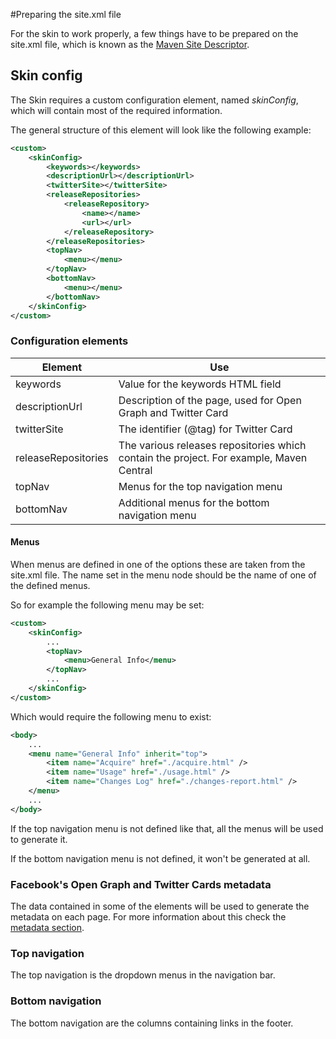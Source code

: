 #Preparing the site.xml file

For the skin to work properly, a few things have to be prepared on the site.xml file, which is known as the [Maven Site Descriptor][maven-site-descriptor].

## Skin config

The Skin requires a custom configuration element, named *skinConfig*, which will contain most of the required information.

The general structure of this element will look like the following example:

```xml
<custom>
    <skinConfig>
        <keywords></keywords>
        <descriptionUrl></descriptionUrl>
        <twitterSite></twitterSite>
        <releaseRepositories>
            <releaseRepository>
                <name></name>
                <url></url>
            </releaseRepository>
        </releaseRepositories>
        <topNav>
            <menu></menu>
        </topNav>
        <bottomNav>
            <menu></menu>
        </bottomNav>
    </skinConfig>
</custom>
```

### Configuration elements

|Element|Use|
|---|---|
|keywords|Value for the keywords HTML field|
|descriptionUrl|Description of the page, used for Open Graph and Twitter Card|
|twitterSite|The identifier (@tag) for Twitter Card|
|releaseRepositories|The various releases repositories which contain the project. For example, Maven Central|
|topNav|Menus for the top navigation menu|
|bottomNav|Additional menus for the bottom navigation menu|

#### Menus

When menus are defined in one of the options these are taken from the site.xml file. The name set in the menu node should be the name of one of the defined menus.

So for example the following menu may be set:

```xml
<custom>
    <skinConfig>
        ...
        <topNav>
            <menu>General Info</menu>
        </topNav>
        ...
    </skinConfig>
</custom>
```

Which would require the following menu to exist:

```xml
<body>
    ...
    <menu name="General Info" inherit="top">
        <item name="Acquire" href="./acquire.html" />
        <item name="Usage" href="./usage.html" />
        <item name="Changes Log" href="./changes-report.html" />
    </menu>
    ...
</body>
```

If the top navigation menu is not defined like that, all the menus will be used to generate it.

If the bottom navigation menu is not defined, it won't be generated at all.

### Facebook's Open Graph and Twitter Cards metadata

The data contained in some of the elements will be used to generate the metadata on each page. For more information about this check the [metadata section][metadata].

### Top navigation

The top navigation is the dropdown menus in the navigation bar.

### Bottom navigation

The bottom navigation are the columns containing links in the footer.


[metadata]: ./metadata.html

[maven-site-descriptor]: http://maven.apache.org/plugins/maven-site-plugin/examples/sitedescriptor.html